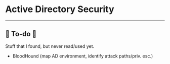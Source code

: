 # Active Directory Security

<hr class="sep-both">

## 👻 To-do 👻

Stuff that I found, but never read/used yet.

<div class="row row-cols-md-2"><div>

* BloodHound (map AD environment, identify attack paths/priv. esc.)
</div><div>
</div></div>